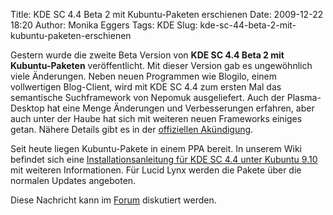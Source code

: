 Title: KDE SC 4.4 Beta 2 mit Kubuntu-Paketen erschienen
Date: 2009-12-22 18:20
Author: Monika Eggers
Tags: KDE
Slug: kde-sc-44-beta-2-mit-kubuntu-paketen-erschienen

Gestern wurde die zweite Beta Version von **KDE SC 4.4 Beta 2 mit
Kubuntu-Paketen** veröffentlicht. Mit dieser Version gab es ungewöhnlich
viele Änderungen. Neben neuen Programmen wie Blogilo, einem vollwertigen
Blog-Client, wird mit KDE SC 4.4 zum ersten Mal das semantische
Suchframework von Nepomuk ausgeliefert. Auch der Plasma-Desktop hat eine
Menge Änderungen und Verbesserungen erfahren, aber auch unter der Haube
hat sich mit weiteren neuen Frameworks einiges getan. Nähere Details
gibt es in der [offiziellen
Akündigung](http://www.kde.org/announcements/announce-4.4-beta2.php "http://www.kde.org/announcements/announce-4.4-beta2.php").


Seit heute liegen Kubuntu-Pakete in einem PPA bereit. In unserem Wiki
befindet sich eine [Installationsanleitung für KDE SC 4.4 unter Kubuntu
9.10](http://wiki.kubuntu-de.org/Installation/Upgrade/Kubuntu_9.10_auf_KDE_SC_4.4_aktualisieren "Zur Installationsanleitung")
mit weiteren Informationen. Für Lucid Lynx werden die Pakete über die
normalen Updates angeboten.


<!--break--><!--break-->

Diese Nachricht kann im
[Forum](http://forum.kubuntu-de.org/index.php?board=1.0 "http://forum.kubuntu-de.org/index.php?board=1.0")
diskutiert werden.



